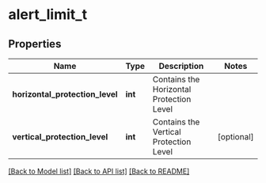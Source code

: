 # alert_limit_t

## Properties
Name | Type | Description | Notes
------------ | ------------- | ------------- | -------------
**horizontal_protection_level** | **int** | Contains the Horizontal Protection Level | 
**vertical_protection_level** | **int** | Contains the Vertical Protection Level | [optional] 

[[Back to Model list]](../README.md#documentation-for-models) [[Back to API list]](../README.md#documentation-for-api-endpoints) [[Back to README]](../README.md)


